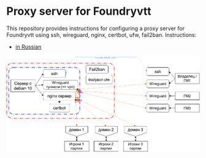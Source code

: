 # Proxy server for Foundryvtt  

This repository provides instructions for configuring a proxy server for Foundryvtt using ssh, wireguard, nginx, certbot, ufw, fail2ban.
Instructions:

* [in Russian](./Proxy-server%20for%20Foundryvtt%20(RU).md)  


![](media/Proxy-server_Foundryvtt_scheme_ru.png)
